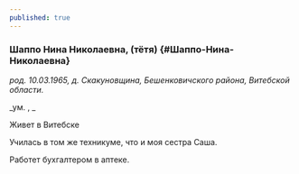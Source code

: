 ```yaml
---
published: true
---
```


### Шаппо Нина Николаевна, (тётя) {#Шаппо-Нина-Николаевна}

_род. 10.03.1965, д. Скакуновщина, Бешенковичского района, Витебской области._

_ум. , _

Живет в Витебске

Училась в том же техникуме, что и моя сестра Саша.

Работет бухгалтером в аптеке.
        
